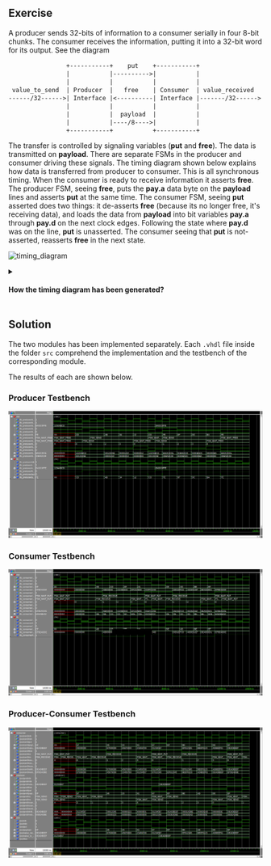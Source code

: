 ## Exercise

A producer sends 32-bits of information to a consumer serially in four 8-bit
chunks. The consumer receives the information, putting it into a 32-bit word
for its output. See the diagram

```
                +-----------+    put    +-----------+                 
                |           |---------->|           |                 
                |           |           |           |                 
 value_to_send  | Producer  |   free    | Consumer  | value_received  
------/32------>| Interface |<----------| Interface |-------/32------>
                |           |           |           |                 
                |           |  payload  |           |                 
                |           |----/8---->|           |                 
                +-----------+           +-----------+                 
```

The transfer is controlled by signaling variables (**put** and **free**). The data
is transmitted on **payload**. There are separate FSMs in the producer and
consumer driving these signals. The timing diagram shown below explains how
data is transferred from producer to consumer. This is all synchronous timing.
When the consumer is ready to receive information it asserts **free**. The
producer FSM, seeing **free**, puts the **pay.a** data byte on the **payload** lines
and asserts **put** at the same time. The consumer FSM, seeing **put** asserted
does two things: it de-asserts **free** (because its no longer free, it's
receiving data), and loads the data from **payload** into bit variables **pay.a**
through **pay.d** on the next clock edges. Following the state where **pay.d** was
on the line, **put** is unasserted. The consumer seeing that **put** is
not-asserted, reasserts **free** in the next state. 

![timing_diagram](https://svg.wavedrom.com/{signal:[{name:'clk',wave:'p........'},{name:'payload',wave:'x.3333x..',data:['pay.a','pay.b','pay.c','pay.d']},{name:'put',wave:'0.1...0..'},{name:'free',wave:'01.0.....'}]})

<details>
<summary>

#### How the timing diagram has been generated?

</summary>

With [Wavedrom](https://wavedrom.com/) using the following code

```
{signal: [
  {name: 'clk',     wave: 'p........'},
  {name: 'payload', wave: 'x.3333x..', data: ['pay.a', 'pay.b', 'pay.c', 'pay.d']},
  {name: 'put',     wave: '0.1...0..'},
  {name: 'free',    wave: '01.0.....'}
]}
```

and embed it like so in the Markdown file

```markdown
![timing_diagram](https://svg.wavedrom.com/{signal:[{name:'clk',wave:'p........'},{name:'payload',wave:'x.3333x..',data:['pay.a','pay.b','pay.c','pay.d']},{name:'put',wave:'0.1...0..'},{name:'free',wave:'01.0.....'}]})
```

</details>

## Solution

The two modules has been implemented separately. Each `.vhdl` file inside the
folder `src` comprehend the implementation and the testbench of the
corresponding module.

The results of each are shown below.

### Producer Testbench

![Producer testbench waveform](imgs/wave_producer.bmp)

### Consumer Testbench

![Consumer testbench waveform](imgs/wave_consumer.bmp)

### Producer-Consumer Testbench

![Politically-correct-system testbench waveform](imgs/wave_pcs.bmp)

